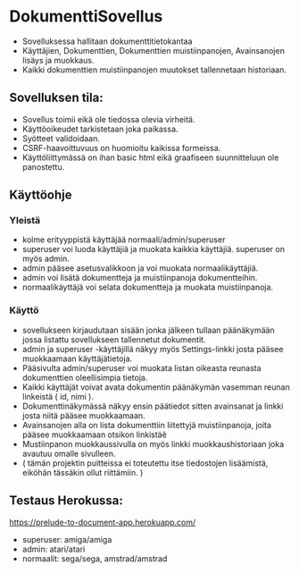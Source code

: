 # DokumenttiSovellus
* Sovelluksessa hallitaan dokumenttitietokantaa
* Käyttäjien, Dokumenttien, Dokumenttien muistiinpanojen, Avainsanojen lisäys ja muokkaus.
* Kaikki dokumenttien muistiinpanojen muutokset tallennetaan historiaan.

## Sovelluksen tila:
* Sovellus toimii eikä ole tiedossa olevia virheitä.
* Käyttöoikeudet tarkistetaan joka paikassa.
* Syötteet validoidaan.
* CSRF-haavoittuvuus on huomioitu kaikissa formeissa.
* Käyttöliittymässä on ihan basic html eikä graafiseen suunnitteluun ole panostettu.

## Käyttöohje
### Yleistä
* kolme erityyppistä käyttäjää normaali/admin/superuser
* superuser voi luoda käyttäjiä ja muokata kaikkia käyttäjiä. superuser on myös admin.
* admin pääsee asetusvalikkoon ja voi muokata normaalikäyttäjiä.
* admin voi lisätä dokumentteja ja muistiinpanoja dokumentteihin.
* normaalikäyttäjä voi selata dokumentteja ja muokata muistiinpanoja.
### Käyttö
* sovellukseen kirjaudutaan sisään jonka jälkeen tullaan päänäkymään jossa listattu sovellukseen tallennetut dokumentit.
* admin ja superuser -käyttäjillä näkyy myös Settings-linkki josta
pääsee muokkaamaan käyttäjätietoja.
* Pääsivulta admin/superuser voi muokata listan oikeasta reunasta
dokumenttien oleellisimpia tietoja.
* Kaikki käyttäjät voivat avata dokumentin päänäkymän vasemman reunan linkeistä ( id, nimi ).
* Dokumenttinäkymässä näkyy ensin päätiedot sitten avainsanat ja linkki josta niitä pääsee muokkaamaan.
* Avainsanojen alla on lista dokumenttiin liitettyjä muistiinpanoja, joita pääsee muokkaamaan otsikon linkistäê
* Mustiinpanon muokkaussivulla on myös linkki muokkaushistoriaan joka avautuu omalle sivulleen.
* ( tämän projektin puitteissa ei toteutettu itse tiedostojen lisäämistä, eiköhän tässäkin ollut riittämiin. )

## Testaus Herokussa:

https://prelude-to-document-app.herokuapp.com/

* superuser: amiga/amiga
* admin: atari/atari
* normaalit: sega/sega, amstrad/amstrad
